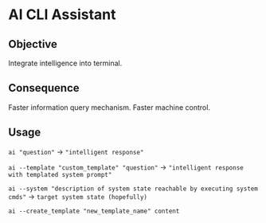 # AI CLI Assistant

## Objective
Integrate intelligence into terminal.

## Consequence
Faster information query mechanism.
Faster machine control.

## Usage
`ai "question"` -> `"intelligent response"`

`ai --template "custom_template" "question"` -> `"intelligent response with templated system prompt"`

`ai --system "description of system state reachable by executing system cmds"` -> `target system state (hopefully)`

`ai --create_template "new_template_name" content`